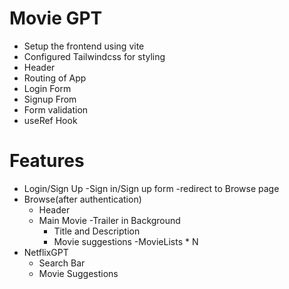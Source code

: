# Movie GPT
- Setup the frontend using vite 
- Configured Tailwindcss for styling
- Header
- Routing of App
- Login Form
- Signup From
- Form validation
- useRef Hook

# Features
- Login/Sign Up
    -Sign in/Sign up form
    -redirect to Browse page
- Browse(after authentication)
    - Header
    - Main Movie
        -Trailer in Background
        - Title and Description 
        - Movie suggestions
            -MovieLists * N
- NetflixGPT
    - Search Bar
    - Movie Suggestions
